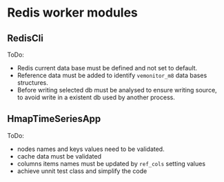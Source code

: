 # Redis worker modules

## RedisCli

ToDo: 
- Redis current data base must be defined and not set to default.
- Reference data must be added to identify `vemonitor_m8` data bases structures.
- Before writing selected db must be analysed to ensure writing source,  
  to avoid write in a existent db used by another process.


## HmapTimeSeriesApp

ToDo: 
- nodes names and keys values need to be validated.
- cache data must be validated
- columns items names must be updated by `ref_cols` setting values
- achieve unnit test class and simplify the code